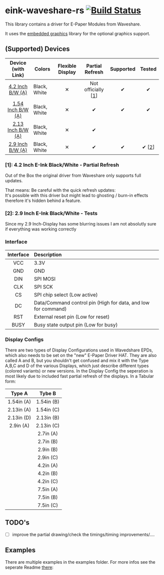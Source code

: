 # eink-waveshare-rs [![Build Status](https://travis-ci.com/Caemor/eink-waveshare-rs.svg?branch=master)](https://travis-ci.com/Caemor/eink-waveshare-rs)

This library contains a driver for E-Paper Modules  from Waveshare.

It uses the [embedded graphics](https://crates.io/crates/embedded-graphics) library for the optional graphics support.

## (Supported) Devices

| Device (with Link) | Colors | Flexible Display | Partial Refresh | Supported | Tested |
| :---: | --- | :---: | :---: | :---: | :---: |
| [4.2 Inch B/W (A)](https://www.waveshare.com/product/4.2inch-e-paper-module.htm) | Black, White | ✕ | Not officially [[1](#42-inch-e-ink-blackwhite)] | ✔ | ✔ |
| [1.54 Inch B/W (A)](https://www.waveshare.com/1.54inch-e-Paper-Module.htm) | Black, White | ✕ | ✔ | ✔ | ✔ |
| [2.13 Inch B/W (A)](https://www.waveshare.com/product/2.13inch-e-paper-hat.htm) | Black, White | ✕ | ✔ |  |  |
| [2.9 Inch B/W (A)](https://www.waveshare.com/product/2.9inch-e-paper-module.htm) | Black, White | ✕ | ✔ | ✔ | ✔ [[2](#)] |


### [1]: 4.2 Inch E-Ink Black/White - Partial Refresh

Out of the Box the original driver from Waveshare only supports full updates. 

That means: Be careful with the quick refresh updates: <br>
It's possible with this driver but might lead to ghosting / burn-in effects therefore it's hidden behind a feature.

### [2]: 2.9 Inch E-Ink Black/White - Tests

Since my 2.9 Inch-Display has some blurring issues I am not absolutly sure if everything was working correctly

### Interface

| Interface | Description |
| :---: |  :--- |
| VCC 	|   3.3V |
| GND   | 	GND |
| DIN   | 	SPI MOSI |
| CLK   | 	SPI SCK |
| CS    | 	SPI chip select (Low active) |
| DC    | 	Data/Command control pin (High for data, and low for command) |
| RST   | 	External reset pin (Low for reset) |
| BUSY  | 	Busy state output pin (Low for busy)  |

### Display Configs

There are two types of Display Configurations used in Wavedshare EPDs, which also needs to be set on the "new" E-Paper Driver HAT.
They are also called A and B, but you shouldn't get confused and mix it with the Type A,B,C and D of the various Displays, which just describe different types (colored variants) or new versions. In the Display Config the seperation is most likely due to included fast partial refresh of the displays. In a Tabular form: 

| Type A | Tybe B |
| :---: |  :---: |
| 1.54in (A) | 1.54in (B) |
| 2.13in (A) | 1.54in (C) |
| 2.13in (D) | 2.13in (B) |
| 2.9in (A)  | 2.13in (C) |
|            | 2.7in  (A) |
|            | 2.7in  (B) |
|            | 2.9in  (B) |
|            | 2.9in  (C) |
|            | 4.2in  (A) |
|            | 4.2in  (B) |
|            | 4.2in  (C) |
|            | 7.5in  (A) |
|            | 7.5in  (B) |
|            | 7.5in  (C) |

## TODO's

- [ ] improve the partial drawing/check the timings/timing improvements/....

## Examples

There are multiple examples in the examples folder. For more infos see the seperate Readme [there](/examples/Readme.md):




